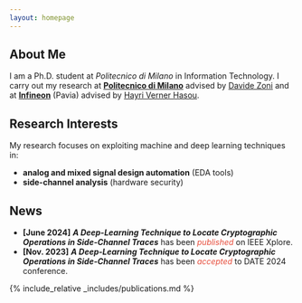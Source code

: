 ```yaml
---
layout: homepage
---
```


## About Me

I am a Ph.D. student at *Politecnico di Milano* in Information Technology.
I carry out my research at **[Politecnico di Milano](https://www.polimi.it/)**
advised by [Davide Zoni](https://zoni.faculty.polimi.it/) 
and at  **[Infineon](https://www.infineon.com/)** (Pavia) 
advised by [Hayri Verner Hasou](https://www.linkedin.com/in/hayri/?locale=it_IT).

## Research Interests
My research focuses on exploiting machine and deep learning 
techniques in:
- **analog and mixed signal design automation** (EDA tools)
- **side-channel analysis** (hardware security)

## News

- **[June 2024]** ***A Deep-Learning Technique to Locate Cryptographic Operations in Side-Channel Traces*** 
	has been <i style="color:#e74d3c">published</i> on IEEE Xplore.
- **[Nov. 2023]** ***A Deep-Learning Technique to Locate Cryptographic Operations in Side-Channel Traces*** 
	has been <i style="color:#e74d3c">accepted</i> to DATE 2024 conference.

{% include_relative _includes/publications.md %}
